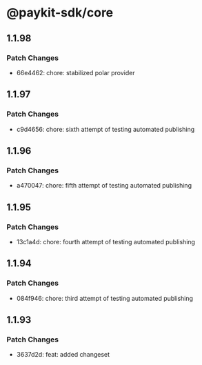 # @paykit-sdk/core

## 1.1.98

### Patch Changes

- 66e4462: chore: stabilized polar provider

## 1.1.97

### Patch Changes

- c9d4656: chore: sixth attempt of testing automated publishing

## 1.1.96

### Patch Changes

- a470047: chore: fifth attempt of testing automated publishing

## 1.1.95

### Patch Changes

- 13c1a4d: chore: fourth attempt of testing automated publishing

## 1.1.94

### Patch Changes

- 084f946: chore: third attempt of testing automated publishing

## 1.1.93

### Patch Changes

- 3637d2d: feat: added changeset
